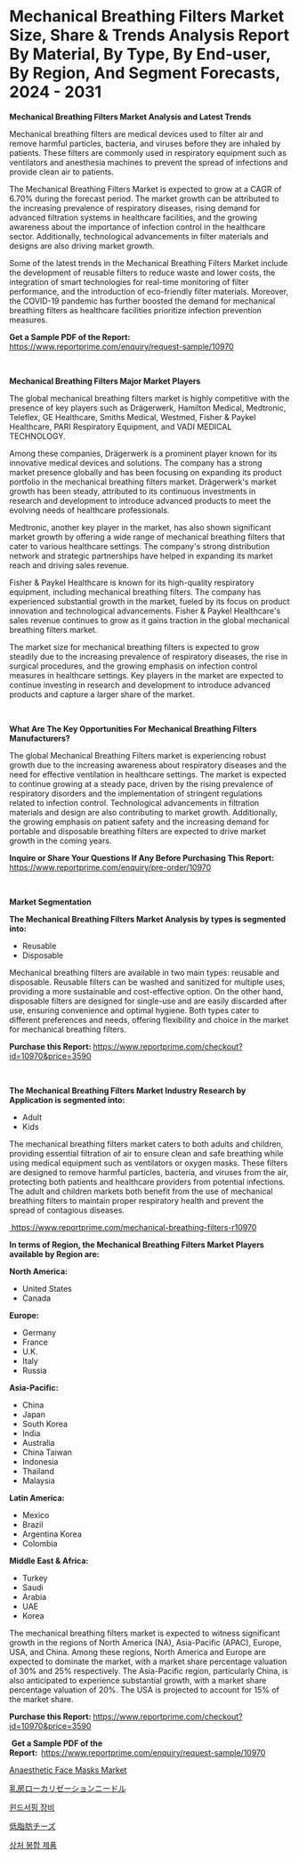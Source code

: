 <p><h1>Mechanical Breathing Filters Market Size, Share & Trends Analysis Report By Material, By Type, By End-user, By Region, And Segment Forecasts, 2024 - 2031</h1></p><p><strong>Mechanical Breathing Filters Market Analysis and Latest Trends</strong></p>
<p><p>Mechanical breathing filters are medical devices used to filter air and remove harmful particles, bacteria, and viruses before they are inhaled by patients. These filters are commonly used in respiratory equipment such as ventilators and anesthesia machines to prevent the spread of infections and provide clean air to patients.</p><p>The Mechanical Breathing Filters Market is expected to grow at a CAGR of 6.70% during the forecast period. The market growth can be attributed to the increasing prevalence of respiratory diseases, rising demand for advanced filtration systems in healthcare facilities, and the growing awareness about the importance of infection control in the healthcare sector. Additionally, technological advancements in filter materials and designs are also driving market growth.</p><p>Some of the latest trends in the Mechanical Breathing Filters Market include the development of reusable filters to reduce waste and lower costs, the integration of smart technologies for real-time monitoring of filter performance, and the introduction of eco-friendly filter materials. Moreover, the COVID-19 pandemic has further boosted the demand for mechanical breathing filters as healthcare facilities prioritize infection prevention measures.</p></p>
<p><strong>Get a Sample PDF of the Report:&nbsp;</strong> <a href="https://www.reportprime.com/enquiry/request-sample/10970">https://www.reportprime.com/enquiry/request-sample/10970</a></p>
<p>&nbsp;</p>
<p><strong>Mechanical Breathing Filters Major Market Players</strong></p>
<p><p>The global mechanical breathing filters market is highly competitive with the presence of key players such as Drägerwerk, Hamilton Medical, Medtronic, Teleflex, GE Healthcare, Smiths Medical, Westmed, Fisher & Paykel Healthcare, PARI Respiratory Equipment, and VADI MEDICAL TECHNOLOGY. </p><p>Among these companies, Drägerwerk is a prominent player known for its innovative medical devices and solutions. The company has a strong market presence globally and has been focusing on expanding its product portfolio in the mechanical breathing filters market. Drägerwerk's market growth has been steady, attributed to its continuous investments in research and development to introduce advanced products to meet the evolving needs of healthcare professionals. </p><p>Medtronic, another key player in the market, has also shown significant market growth by offering a wide range of mechanical breathing filters that cater to various healthcare settings. The company's strong distribution network and strategic partnerships have helped in expanding its market reach and driving sales revenue. </p><p>Fisher & Paykel Healthcare is known for its high-quality respiratory equipment, including mechanical breathing filters. The company has experienced substantial growth in the market, fueled by its focus on product innovation and technological advancements. Fisher & Paykel Healthcare's sales revenue continues to grow as it gains traction in the global mechanical breathing filters market. </p><p>The market size for mechanical breathing filters is expected to grow steadily due to the increasing prevalence of respiratory diseases, the rise in surgical procedures, and the growing emphasis on infection control measures in healthcare settings. Key players in the market are expected to continue investing in research and development to introduce advanced products and capture a larger share of the market.</p></p>
<p>&nbsp;</p>
<p><strong>What Are The Key Opportunities For Mechanical Breathing Filters Manufacturers?</strong></p>
<p><p>The global Mechanical Breathing Filters market is experiencing robust growth due to the increasing awareness about respiratory diseases and the need for effective ventilation in healthcare settings. The market is expected to continue growing at a steady pace, driven by the rising prevalence of respiratory disorders and the implementation of stringent regulations related to infection control. Technological advancements in filtration materials and design are also contributing to market growth. Additionally, the growing emphasis on patient safety and the increasing demand for portable and disposable breathing filters are expected to drive market growth in the coming years.</p></p>
<p><strong>Inquire or Share Your Questions If Any Before Purchasing This Report:</strong> <a href="https://www.reportprime.com/enquiry/pre-order/10970">https://www.reportprime.com/enquiry/pre-order/10970</a></p>
<p>&nbsp;</p>
<p><strong>Market Segmentation</strong></p>
<p><strong>The Mechanical Breathing Filters Market Analysis by types is segmented into:</strong></p>
<p><ul><li>Reusable</li><li>Disposable</li></ul></p>
<p><p>Mechanical breathing filters are available in two main types: reusable and disposable. Reusable filters can be washed and sanitized for multiple uses, providing a more sustainable and cost-effective option. On the other hand, disposable filters are designed for single-use and are easily discarded after use, ensuring convenience and optimal hygiene. Both types cater to different preferences and needs, offering flexibility and choice in the market for mechanical breathing filters.</p></p>
<p><strong>Purchase this Report:&nbsp;</strong><a href="https://www.reportprime.com/checkout?id=10970&price=3590">https://www.reportprime.com/checkout?id=10970&price=3590</a></p>
<p>&nbsp;</p>
<p><strong>The Mechanical Breathing Filters Market Industry Research by Application is segmented into:</strong></p>
<p><ul><li>Adult</li><li>Kids</li></ul></p>
<p><p>The mechanical breathing filters market caters to both adults and children, providing essential filtration of air to ensure clean and safe breathing while using medical equipment such as ventilators or oxygen masks. These filters are designed to remove harmful particles, bacteria, and viruses from the air, protecting both patients and healthcare providers from potential infections. The adult and children markets both benefit from the use of mechanical breathing filters to maintain proper respiratory health and prevent the spread of contagious diseases.</p></p>
<p><a href="https://www.reportprime.com/mechanical-breathing-filters-r10970">&nbsp;https://www.reportprime.com/mechanical-breathing-filters-r10970</a></p>
<p><strong>In terms of Region, the Mechanical Breathing Filters Market Players available by Region are:</strong></p>
<p>
    <p> <strong> North America: </strong>
        <ul>
            <li>United States</li>
            <li>Canada</li>
        </ul>
        </p> 
    <p> <strong> Europe: </strong>
        <ul>
            <li>Germany</li>
            <li>France</li>
            <li>U.K.</li>
            <li>Italy</li>
            <li>Russia</li>
        </ul>
        </p> 
    <p> <strong> Asia-Pacific: </strong>
        <ul>
            <li>China</li>
            <li>Japan</li>
            <li>South Korea</li>
            <li>India</li>
            <li>Australia</li>
            <li>China Taiwan</li>
            <li>Indonesia</li>
            <li>Thailand</li>
            <li>Malaysia</li>
        </ul>
        </p> 
    <p> <strong> Latin America: </strong>
        <ul>
            <li>Mexico</li>
            <li>Brazil</li>
            <li>Argentina Korea</li>
            <li>Colombia</li>
        </ul>
        </p> 
    <p> <strong> Middle East & Africa: </strong>
        <ul>
            <li>Turkey</li>
            <li>Saudi</li>
            <li>Arabia</li>
            <li>UAE</li>
            <li>Korea</li>
        </ul>
    </p>
    </p>
<p><p>The mechanical breathing filters market is expected to witness significant growth in the regions of North America (NA), Asia-Pacific (APAC), Europe, USA, and China. Among these regions, North America and Europe are expected to dominate the market, with a market share percentage valuation of 30% and 25% respectively. The Asia-Pacific region, particularly China, is also anticipated to experience substantial growth, with a market share percentage valuation of 20%. The USA is projected to account for 15% of the market share.</p></p>
<p><strong>Purchase this Report: </strong><a href="https://www.reportprime.com/checkout?id=10970&price=3590">https://www.reportprime.com/checkout?id=10970&price=3590</a></p>
<p>&nbsp;<strong>Get a Sample PDF of the Report:&nbsp;&nbsp;</strong><a href="https://www.reportprime.com/enquiry/request-sample/10970">https://www.reportprime.com/enquiry/request-sample/10970</a></p>
<p><strong></strong></p>
<p><p><a href="https://github.com/Whitneyboyettebo9kiw7yr13/Market-Research-Report-List-2/blob/main/anaesthetic-face-masks-market.md">Anaesthetic Face Masks Market</a></p><p><a href="https://medium.com/@pollynsatcherayted345/%E4%B9%B3%E6%88%BF%E3%83%AD%E3%83%BC%E3%82%AB%E3%83%A9%E3%82%A4%E3%82%BC%E3%83%BC%E3%82%B7%E3%83%A7%E3%83%B3%E9%87%9D%E5%B8%82%E5%A0%B4-2031%E5%B9%B4%E3%81%BE%E3%81%A7%E3%81%AE%E3%83%88%E3%83%AC%E3%83%B3%E3%83%89-%E4%BA%88%E6%B8%AC-%E7%AB%B6%E4%BA%89%E5%88%86%E6%9E%90-ea85829400f9">乳房ローカリゼーションニードル</a></p><p><a href="https://github.com/sammyUltyylrich9067856/Market-Research-Report-List-1/blob/main/899355322235.md">윈드서핑 장비</a></p><p><a href="https://medium.com/@annchovey1988/%E4%BD%8E%E8%84%82%E8%82%AA%E3%83%81%E3%83%BC%E3%82%BA%E5%B8%82%E5%A0%B4%E8%A6%8F%E6%A8%A1%E3%81%AF-%E4%B8%96%E7%95%8C%E7%94%A3%E6%A5%AD%E3%81%AB%E3%81%8A%E3%81%91%E3%82%8B%E6%9C%80%E9%81%A9%E3%81%AA%E3%83%9E%E3%83%BC%E3%82%B1%E3%83%86%E3%82%A3%E3%83%B3%E3%82%B0%E3%83%81%E3%83%A3%E3%83%B3%E3%83%8D%E3%83%AB%E3%82%92%E7%A4%BA%E3%81%97%E3%81%A6%E3%81%84%E3%81%BE%E3%81%99-8de84b124958">低脂肪チーズ</a></p><p><a href="https://github.com/Elenrrera7685/Market-Research-Report-List-1/blob/main/863008222234.md">상처 봉합 제품</a></p></p>
